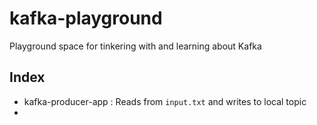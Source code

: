 # kafka-playground
Playground space for tinkering with and learning about Kafka

## Index
- kafka-producer-app : Reads from `input.txt` and writes to local topic
- 
